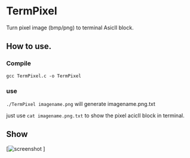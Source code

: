 # TermPixel

Turn pixel image (bmp/png) to terminal AsicII block.

## How to use.

### Compile

`gcc TermPixel.c -o TermPixel`

### use 

`./TermPixel imagename.png` will generate imagename.png.txt 

just use `cat imagename.png.txt` to show the pixel acicII block in terminal.

## Show 
[![screenshot](/Images/sreenshot01.png) ]

